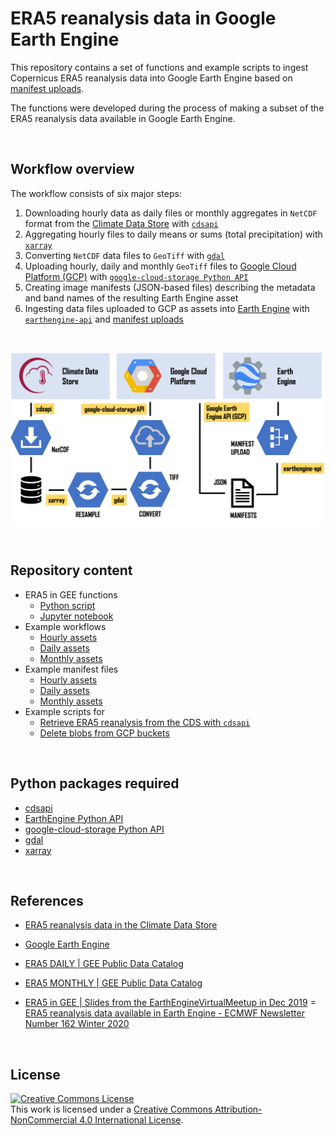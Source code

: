 # ERA5 reanalysis data in Google Earth Engine


This repository contains a set of functions and example scripts to ingest Copernicus ERA5 reanalysis data into Google Earth Engine based on [manifest uploads](https://developers.google.com/earth-engine/image_manifest).

The functions were developed during the process of making a subset of the ERA5 reanalysis data available in Google Earth Engine. 

<br>

## Workflow overview
The workflow consists of six major steps:
  1.  Downloading hourly data as daily files or monthly aggregates in `NetCDF` format from the [Climate Data Store](https://cds.climate.copernicus.eu/#!/home) with [`cdsapi`](https://pypi.org/project/cdsapi/)
  2.  Aggregating hourly files to daily means or sums (total precipitation) with [`xarray`](http://xarray.pydata.org/en/stable/)
  3.  Converting `NetCDF` data files to `GeoTiff` with [`gdal`](https://pypi.org/project/GDAL/)
  4.  Uploading hourly, daily and monthly `GeoTiff` files to [Google Cloud Platform (GCP)](https://cloud.google.com/) with [`google-cloud-storage Python API`](https://cloud.google.com/storage/docs/reference/libraries)
  5.  Creating image manifests (JSON-based files) describing the metadata and band names of the resulting Earth Engine asset
  6.  Ingesting data files uploaded to GCP as assets into [Earth Engine](https://earthengine.google.com/) with [`earthengine-api`](https://developers.google.com/earth-engine/python_install-conda.html) and [manifest uploads](https://developers.google.com/earth-engine/image_manifest)

<br>

![](/img/workflow.png)

<br>


## Repository content
* ERA5 in GEE functions
  * [Python script](./era5_in_gee_functions.ipynb) 
  * [Jupyter notebook](./era5_in_gee_functions.ipynb)
* Example workflows
  * [Hourly assets](./hourly_files_script.py)
  * [Daily assets](./daily_files_script.py)
  * [Monthly assets](./monthly_files_script.py)
* Example manifest files
  * [Hourly assets](./manifest_structure_hourly.json)
  * [Daily assets](./manifest_structure_daily.json)
  * [Monthly assets](./manifest_structure_monthly.json)
 * Example scripts for
   * [Retrieve ERA5 reanalysis from the CDS with `cdsapi`](./cds_data_retrieve.py)
   * [Delete blobs from GCP buckets](./delete_from_gcp.py)

<br>

## Python packages required
- [cdsapi](https://pypi.org/project/cdsapi/)
- [EarthEngine Python API](https://developers.google.com/earth-engine/python_install-conda.html)
- [google-cloud-storage Python API](https://cloud.google.com/storage/docs/reference/libraries)
- [gdal](https://pypi.org/project/GDAL/)
- [xarray](http://xarray.pydata.org/en/stable/)

<br>

## References
- [ERA5 reanalysis data in the Climate Data Store](https://cds.climate.copernicus.eu/cdsapp#!/dataset/reanalysis-era5-single-levels?tab=overview)
- [Google Earth Engine](https://earthengine.google.com/)


- [ERA5 DAILY | GEE Public Data Catalog](https://developers.google.com/earth-engine/datasets/catalog/ECMWF_ERA5_DAILY)
- [ERA5 MONTHLY | GEE Public Data Catalog](https://developers.google.com/earth-engine/datasets/catalog/ECMWF_ERA5_MONTHLY)


- [ERA5 in GEE | Slides from the EarthEngineVirtualMeetup in Dec 2019](https://speakerdeck.com/jwagemann/era5-climate-reanalysis-in-earth-engine)
= [ERA5 reanalysis data available in Earth Engine - ECMWF Newsletter Number 162 Winter 2020](https://www.ecmwf.int/en/newsletter/162/news/era5-reanalysis-data-available-earth-engine)

<br>

## License
<a rel="license" href="http://creativecommons.org/licenses/by-nc/4.0/"><img alt="Creative Commons License" style="border-width:0" src="https://i.creativecommons.org/l/by-nc/4.0/88x31.png" /></a><br />This work is licensed under a <a rel="license" href="http://creativecommons.org/licenses/by-nc/4.0/">Creative Commons Attribution-NonCommercial 4.0 International License</a>.



